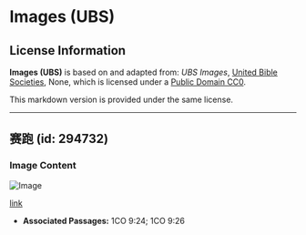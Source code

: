 # Images (UBS)

## License Information

**Images (UBS)** is based on and adapted from: _UBS Images_, [United Bible Societies](https://unitedbiblesocieties.org/), None, which is licensed under a [Public Domain CC0](https://creativecommons.org/public-domain/cc0/).

This markdown version is provided under the same license.



--------------------------------

## 赛跑 (id: 294732)

### Image Content

![Image](https://cdn.aquifer.bible/aquifer-content/resources/Media/WEB-0741_running_race.jpg)

[link](https://cdn.aquifer.bible/aquifer-content/resources/Media/WEB-0741_running_race.jpg)

* **Associated Passages:** 1CO 9:24; 1CO 9:26

